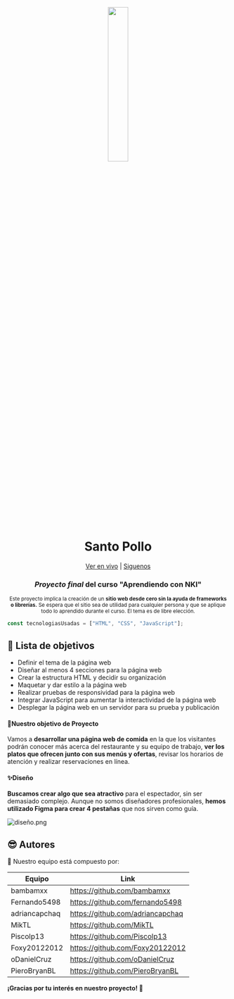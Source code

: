<p align="center">
  <img align="center" src="icons/logo.png" width="30%">
  <h1 align="center">Santo Pollo</h1>
  <p align="center"><a href="https://restaurante-sp.netlify.app/">Ver en vivo</a> | <a href="https://linktr.ee/conovatec">Siguenos</a> </p>
  <div align="center">
<h3><strong><em>Proyecto final</em></strong> del curso "Aprendiendo con NKI"</h3>
</div>
<p align="center"><small>Este proyecto implica la creación de un <strong>sitio web desde cero sin la ayuda de frameworks o librerías.</strong> Se espera que el sitio sea de utilidad para cualquier persona y que se aplique todo lo aprendido durante el curso. El tema es de libre elección.</small></p>
</p>

```javascript
const tecnologiasUsadas = ["HTML", "CSS", "JavaScript"];
```

## 🗻 Lista de objetivos

- Definir el tema de la página web
- Diseñar al menos 4 secciones para la página web
- Crear la estructura HTML y decidir su organización
- Maquetar y dar estilo a la página web
- Realizar pruebas de responsividad para la página web
- Integrar JavaScript para aumentar la interactividad de la página web
- Desplegar la página web en un servidor para su prueba y publicación

#### 🫡Nuestro objetivo de Proyecto

Vamos a **desarrollar una página web de comida** en la que los visitantes podrán conocer más acerca del restaurante y su equipo de trabajo, **ver los platos que ofrecen junto con sus menús y ofertas**, revisar los horarios de atención y realizar reservaciones en línea.

#### ✨Diseño

**Buscamos crear algo que sea atractivo** para el espectador, sin ser demasiado complejo. Aunque no somos diseñadores profesionales, **hemos utilizado Figma para crear 4 pestañas** que nos sirven como guía.

![diseño.png](.\img\diseño.png)

## 😎 Autores

👥 Nuestro equipo está compuesto por:

| Equipo        | Link                             |
| ------------- | -------------------------------- |
| bambamxx      | https://github.com/bambamxx      |
| Fernando5498  | https://github.com/fernando5498  |
| adriancapchaq | https://github.com/adriancapchaq |
| MikTL         | https://github.com/MikTL         |
| Piscolp13     | https://github.com/Piscolp13     |
| Foxy20122012  | https://github.com/Foxy20122012  |
| oDanielCruz   | https://github.com/oDanielCruz   |
| PieroBryanBL  | https://github.com/PieroBryanBL  |

**¡Gracias por tu interés en nuestro proyecto! 🙌**
